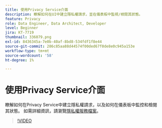 ```yaml
---
title: 使用Privacy Service介面
description: 瞭解如何在UI中建立隱私權請求，並在儀表板中監視/檢閱其狀態。
feature: Privacy
role: Data Engineer, Data Architect, Developer
level: Beginner
jira: KT-7719
thumbnail: 336079.png
exl-id: 8436345a-7e0b-40af-8bd8-534fdf1f8e44
source-git-commit: 286c85aa88d44574f00ded67f0de8e0c945a153e
workflow-type: tm+mt
source-wordcount: '58'
ht-degree: 1%

---
```



# 使用Privacy Service介面

瞭解如何在Privacy Service中建立隱私權請求，以及如何在儀表板中監控和檢閱其狀態。 如需詳細資訊，請瀏覽[隱私權服務檔案](https://experienceleague.adobe.com/docs/experience-platform/privacy/home.html?lang=zh-Hant)。

>[!VIDEO](https://video.tv.adobe.com/v/336079?learn=on&enablevpops)

